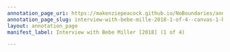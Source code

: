 ```yaml
---
annotation_page_uri: https://makenziepeacock.github.io/NoBoundaries/annotations/interview-with-bebe-mille-2018-1-of-4--canvas-1-bebe-miller.json
annotation_page_slug: interview-with-bebe-mille-2018-1-of-4--canvas-1-bebe-miller
layout: annotation_page
manifest_label: Interview with Bebe Miller [2018] (1 of 4)

---
```


